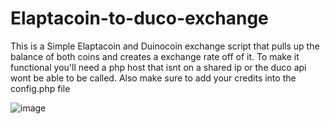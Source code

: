 # Elaptacoin-to-duco-exchange
This is a Simple Elaptacoin and Duinocoin exchange script that pulls up the balance of both coins and creates a exchange rate off of it. To make it functional you'll need a php host that isnt on a shared ip or the duco api wont be able to be called. Also make sure to add your credits into the config.php file




![image](https://github.com/user-attachments/assets/449ab855-e242-4e40-a538-c517485e5012)

